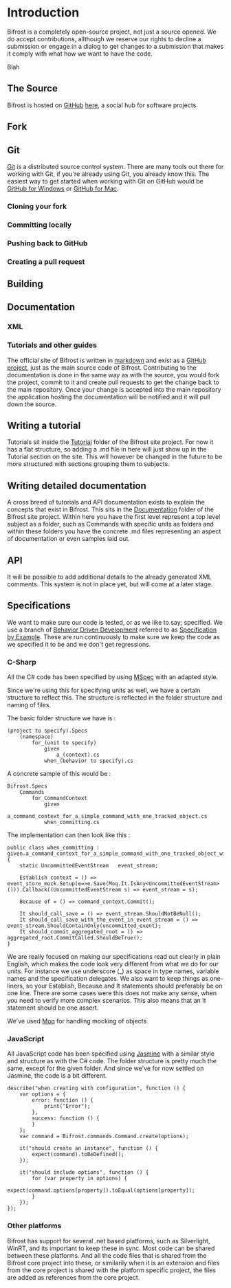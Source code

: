# Introduction

Bifrost is a completely open-source project, not just a source opened. We do accept contributions, allthough we reserve our rights to decline a submission or engage in a dialog to get changes to a submission that makes it comply with what how we want to have the code.

Blah

## The Source

Bifrost is hosted on [GitHub](http://github.com) [here](http://github.com/dolittle/bifrost), a social hub for software projects. 

## Fork


## Git

[Git](http://en.wikipedia.org/wiki/Git_(software)) is a distributed source control system. There are many tools out there for working with Git, if you're already using Git, you already know this. The easiest way to get started when working with Git on GitHub would be [GitHub for Windows](http://windows.github.com) or [GitHub for Mac](http://mac.github.com). 

### Cloning your fork

### Committing locally

### Pushing back to GitHub

### Creating a pull request


## Building

## Documentation

### XML

### Tutorials and other guides

The official site of Bifrost is written in [markdown](http://en.wikipedia.org/wiki/Markdown) and exist as a [GitHub project](http://github.com/dolittle/bifrost-site), just as the main source code of Bifrost. Contributing to the documentation is done in the same way as with the source, you would fork the project, commit to it and create pull requests to get the change back to the main repository. Once your change is accepted into the main repository the application hosting the documentation will be notified and it will pull down the source.

## Writing a tutorial

Tutorials sit inside the [Tutorial](https://github.com/dolittle/Bifrost-Site/tree/master/Tutorials) folder of the Bifrost site project. For now it has a flat structure, so adding a .md file in here will just show up in the Tutorial section on the site. This will however be changed in the future to be more structured with sections grouping them to subjects.


## Writing detailed documentation

A cross breed of tutorials and API documentation exists to explain the concepts that exist in Bifrost. This sits in the [Documentation](https://github.com/dolittle/Bifrost-Site/tree/master/Documentation) folder of the Bifrost site project. Within here you have the first level represent a top level subject as a folder, such as Commands with specific units as folders and within these folders you have the concrete .md files representing an aspect of documentation or even samples laid out.


## API

It will be possible to add additional details to the already generated XML comments. This system is not in place yet, but will come at a later stage.




## Specifications

We want to make sure our code is tested, or as we like to say; specified. We use a branch of [Behavior Driven Development](http://en.wikipedia.org/wiki/Behavior-driven_development) referred to as [Specification by Example](http://specificationbyexample.com). These are run continuously to make sure we keep the code as we specified it to be and we don't get regressions.


### C-Sharp

All the C# code has been specified by using  [MSpec](http://github.com/machine/machine.specifications) with an adapted style. 

Since we're using this for specifying units as well, we have a certain structure to reflect this. The structure is reflected in the folder structure and naming of files. 


The basic folder structure we have is :  

	(project to specify).Specs  
		(namespace)  
			for_(unit to specify)  
				given  
					a_(context).cs  
				when_(behavior to specify).cs  


A concrete sample of this would be : 

	Bifrost.Specs  
		Commands  
			for_CommandContext  
				given  
					a_command_context_for_a_simple_command_with_one_tracked_object.cs  
				when_committing.cs  

The implementation can then look like this :


	public class when_committing : given.a_command_context_for_a_simple_command_with_one_tracked_object_with_one_uncommitted_event
	{
    	static UncommittedEventStream   event_stream;

    	Establish context = () => event_store_mock.Setup(e=>e.Save(Moq.It.IsAny<UncommittedEventStream>())).Callback((UncommittedEventStream s) => event_stream = s);

    	Because of = () => command_context.Commit();

    	It should_call_save = () => event_stream.ShouldNotBeNull();
    	It should_call_save_with_the_event_in_event_stream = () => event_stream.ShouldContainOnly(uncommitted_event);
    	It should_commit_aggregated_root = () => aggregated_root.CommitCalled.ShouldBeTrue();
	}

We are really focused on making our specifications read out clearly in plain English, which makes the code look very different from what we do for our units. For instance we use underscore (_) as space in type names, variable names and the specification delegates. We also want to keep things as one-liners, so your Establish, Because and It statements should preferably be on one line. There are some cases were this does not make any sense, when you need to verify more complex scenarios. This also means that an It statement should be one assert. 


We've used [Moq](http://code.google.com/p/moq/) for handling mocking of objects.




### JavaScript

All JavaScript code has been specified using [Jasmine](http://pivotal.github.com/jasmine/) with a similar style and structure as with the C# code. The folder structure is pretty much the same, except for the given folder. And since we've for now settled on Jasmine, the code is a bit different.


	describe("when creating with configuration", function () {
    	var options = {
        	error: function () {
            	print("Error");
        	},
        	success: function () {
        	}
    	};
    	var command = Bifrost.commands.Command.create(options);

    	it("should create an instance", function () {
        	expect(command).toBeDefined();
    	});

    	it("should include options", function () {
        	for (var property in options) {
            	expect(command.options[property]).toEqual(options[property]);
        	}
    	});
	});   



### Other platforms

Bifrost has support for several .net based platforms, such as Silverlight, WinRT, and its important to keep these in sync. Most code can be shared between these platforms. And all the code files that is shared from the Bifrost core project into these, or similarily when it is an extension and files from the core project is shared with the platform specific project, the files are added as references from the core project.


